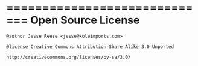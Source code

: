 =============================
Open Source License
=============================

	@author Jesse Reese <jesse@koleimports.com>

	@license Creative Commons Attribution-Share Alike 3.0 Unported

	http://creativecommons.org/licenses/by-sa/3.0/
